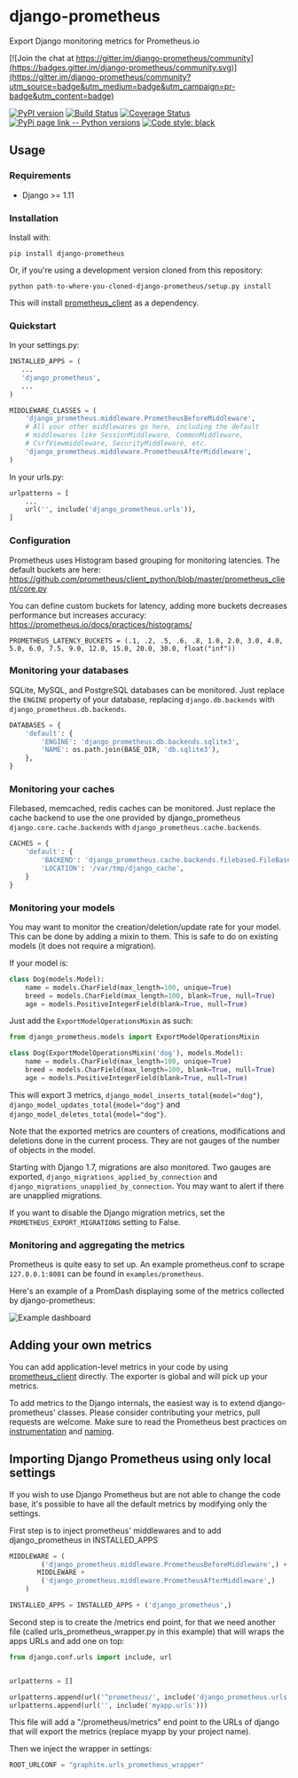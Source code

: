 # django-prometheus
Export Django monitoring metrics for Prometheus.io

[![Join the chat at https://gitter.im/django-prometheus/community](https://badges.gitter.im/django-prometheus/community.svg)](https://gitter.im/django-prometheus/community?utm_source=badge&utm_medium=badge&utm_campaign=pr-badge&utm_content=badge)

[![PyPI version](https://badge.fury.io/py/django-prometheus.svg)](http://badge.fury.io/py/django-prometheus)
[![Build Status](https://travis-ci.org/korfuri/django-prometheus.svg?branch=master)](https://travis-ci.org/korfuri/django-prometheus)
[![Coverage Status](https://coveralls.io/repos/github/korfuri/django-prometheus/badge.svg?branch=master)](https://coveralls.io/github/korfuri/django-prometheus?branch=master)
[![PyPi page link -- Python versions](https://img.shields.io/pypi/pyversions/django-prometheus.svg)](https://pypi.python.org/pypi/django-prometheus)
[![Code style: black](https://img.shields.io/badge/code%20style-black-000000.svg)](https://github.com/psf/black)

## Usage

### Requirements

* Django >= 1.11

### Installation

Install with:

```shell
pip install django-prometheus
```

Or, if you're using a development version cloned from this repository:

```shell
python path-to-where-you-cloned-django-prometheus/setup.py install
```

This will install [prometheus_client](https://github.com/prometheus/client_python) as a dependency.

### Quickstart

In your settings.py:

```python
INSTALLED_APPS = (
   ...
   'django_prometheus',
   ...
)

MIDDLEWARE_CLASSES = (
    'django_prometheus.middleware.PrometheusBeforeMiddleware',
    # All your other middlewares go here, including the default
    # middlewares like SessionMiddleware, CommonMiddleware,
    # CsrfViewmiddleware, SecurityMiddleware, etc.
    'django_prometheus.middleware.PrometheusAfterMiddleware',
)
```

In your urls.py:

```python
urlpatterns = [
    ...
    url('', include('django_prometheus.urls')),
]
```

### Configuration
Prometheus uses Histogram based grouping for monitoring latencies. The default
buckets are here: https://github.com/prometheus/client_python/blob/master/prometheus_client/core.py

You can define custom buckets for latency, adding more buckets decreases performance but
increases accuracy: https://prometheus.io/docs/practices/histograms/

```
PROMETHEUS_LATENCY_BUCKETS = (.1, .2, .5, .6, .8, 1.0, 2.0, 3.0, 4.0, 5.0, 6.0, 7.5, 9.0, 12.0, 15.0, 20.0, 30.0, float("inf"))
```

### Monitoring your databases

SQLite, MySQL, and PostgreSQL databases can be monitored. Just
replace the `ENGINE` property of your database, replacing
`django.db.backends` with `django_prometheus.db.backends`.

```python
DATABASES = {
    'default': {
        'ENGINE': 'django_prometheus.db.backends.sqlite3',
        'NAME': os.path.join(BASE_DIR, 'db.sqlite3'),
    },
}
```

### Monitoring your caches

Filebased, memcached, redis caches can be monitored. Just replace
the cache backend to use the one provided by django_prometheus
`django.core.cache.backends` with `django_prometheus.cache.backends`.

```python
CACHES = {
    'default': {
        'BACKEND': 'django_prometheus.cache.backends.filebased.FileBasedCache',
        'LOCATION': '/var/tmp/django_cache',
    }
}
```

### Monitoring your models

You may want to monitor the creation/deletion/update rate for your
model. This can be done by adding a mixin to them. This is safe to do
on existing models (it does not require a migration).

If your model is:

```python
class Dog(models.Model):
    name = models.CharField(max_length=100, unique=True)
    breed = models.CharField(max_length=100, blank=True, null=True)
    age = models.PositiveIntegerField(blank=True, null=True)
```

Just add the `ExportModelOperationsMixin` as such:

```python
from django_prometheus.models import ExportModelOperationsMixin

class Dog(ExportModelOperationsMixin('dog'), models.Model):
    name = models.CharField(max_length=100, unique=True)
    breed = models.CharField(max_length=100, blank=True, null=True)
    age = models.PositiveIntegerField(blank=True, null=True)
```

This will export 3 metrics, `django_model_inserts_total{model="dog"}`,
`django_model_updates_total{model="dog"}` and
`django_model_deletes_total{model="dog"}`.

Note that the exported metrics are counters of creations,
modifications and deletions done in the current process. They are not
gauges of the number of objects in the model.

Starting with Django 1.7, migrations are also monitored. Two gauges
are exported, `django_migrations_applied_by_connection` and
`django_migrations_unapplied_by_connection`. You may want to alert if
there are unapplied migrations.

If you want to disable the Django migration metrics, set the
`PROMETHEUS_EXPORT_MIGRATIONS` setting to False.

### Monitoring and aggregating the metrics

Prometheus is quite easy to set up. An example prometheus.conf to
scrape `127.0.0.1:8001` can be found in `examples/prometheus`.

Here's an example of a PromDash displaying some of the metrics
collected by django-prometheus:

![Example dashboard](https://raw.githubusercontent.com/korfuri/django-prometheus/master/examples/django-promdash.png)

## Adding your own metrics

You can add application-level metrics in your code by using
[prometheus_client](https://github.com/prometheus/client_python)
directly. The exporter is global and will pick up your metrics.

To add metrics to the Django internals, the easiest way is to extend
django-prometheus' classes. Please consider contributing your metrics,
pull requests are welcome. Make sure to read the Prometheus best
practices on
[instrumentation](http://prometheus.io/docs/practices/instrumentation/)
and [naming](http://prometheus.io/docs/practices/naming/).

## Importing Django Prometheus using only local settings

If you wish to use Django Prometheus but are not able to change
the code base, it's possible to have all the default metrics by
modifying only the settings.

First step is to inject prometheus' middlewares and to add
django_prometheus in INSTALLED_APPS

```python
MIDDLEWARE = (
        ('django_prometheus.middleware.PrometheusBeforeMiddleware',) +
       MIDDLEWARE +
        ('django_prometheus.middleware.PrometheusAfterMiddleware',)
    )

INSTALLED_APPS = INSTALLED_APPS + ('django_prometheus',)
```

Second step is to create the /metrics end point, for that we need
another file (called urls_prometheus_wrapper.py in this example) that
will wraps the apps URLs and add one on top:

```python
from django.conf.urls import include, url


urlpatterns = []

urlpatterns.append(url('^prometheus/', include('django_prometheus.urls')))
urlpatterns.append(url('', include('myapp.urls')))
```

This file will add a "/prometheus/metrics" end point to the URLs of django
that will export the metrics (replace myapp by your project name).

Then we inject the wrapper in settings:

```python 
ROOT_URLCONF = "graphite.urls_prometheus_wrapper"
```
